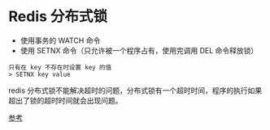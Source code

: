 # Redis 分布式锁

* 使用事务的 WATCH 命令
* 使用 SETNX 命令（只允许被一个程序占有，使用完调用 DEL 命令释放锁）

```SETNX
只有在 key 不存在时设置 key 的值
> SETNX key value
```

redis 分布式锁不能解决超时的问题，分布式锁有一个超时时间，程序的执行如果超出了锁的超时时间就会出现问题。

[参考](https://mp.weixin.qq.com/s?__biz=MjM5ODI5Njc2MA==&mid=2655825455&idx=1&sn=53e7043d76c0a39cf1b0d3be7a384ade&chksm=bd74e3f88a036aee104a1ec6001379d2238db2fde913b889b42138316e84ce9ed5e1ec271a10&mpshare=1&scene=1&srcid=&pass_ticket=ClR8gvFYBSjEqdmKbkRv3DDiFl24llL7GmzLG0VqhwWibafip2osNUEJPsuIGH7b#rd)

